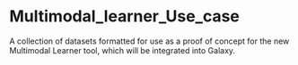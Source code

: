 # Multimodal_learner_Use_case
A collection of datasets formatted for use as a proof of concept for the new Multimodal Learner tool, which will be integrated into Galaxy.

